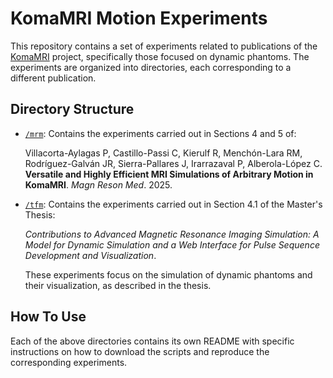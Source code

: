 # KomaMRI Motion Experiments

This repository contains a set of experiments related to publications of the [KomaMRI](https://github.com/JuliaHealth/KomaMRI.jl) project, specifically those focused on dynamic phantoms. The experiments are organized into directories, each corresponding to a different publication.

## Directory Structure

- [`/mrm`](https://github.com/pvillacorta/KomaMotionExperiments/tree/main/mrm): Contains the experiments carried out in Sections 4 and 5 of:

  Villacorta-Aylagas P, Castillo-Passi C, Kierulf R, Menchón-Lara RM, Rodríguez-Galván JR, Sierra-Pallares J, Irarrazaval P, Alberola-López C. **Versatile and Highly Efficient MRI Simulations of Arbitrary Motion in KomaMRI**. *Magn Reson Med*. 2025.

- [`/tfm`](https://github.com/pvillacorta/KomaMotionExperiments/tree/main/tfm): Contains the experiments carried out in Section 4.1 of the Master's Thesis:

  *Contributions to Advanced Magnetic Resonance Imaging Simulation: A Model for Dynamic Simulation and a Web Interface for Pulse Sequence Development and Visualization*.

  These experiments focus on the simulation of dynamic phantoms and their visualization, as described in the thesis.

## How To Use

Each of the above directories contains its own README with specific instructions on how to download the scripts and reproduce the corresponding experiments.
